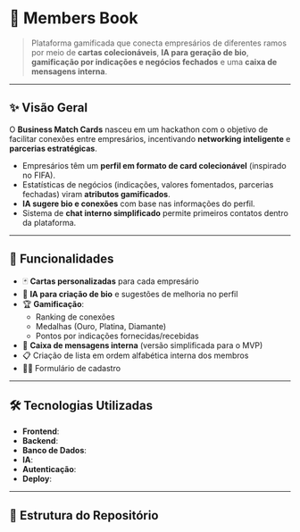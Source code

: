 # 📇 Members Book

> Plataforma gamificada que conecta empresários de diferentes ramos por meio de **cartas colecionáveis**, **IA para geração de bio**, **gamificação por indicações e negócios fechados** e uma **caixa de mensagens interna**.  

---

## ✨ Visão Geral  
O **Business Match Cards** nasceu em um hackathon com o objetivo de facilitar conexões entre empresários, incentivando **networking inteligente** e **parcerias estratégicas**.  

- Empresários têm um **perfil em formato de card colecionável** (inspirado no FIFA).  
- Estatísticas de negócios (indicações, valores fomentados, parcerias fechadas) viram **atributos gamificados**.  
- **IA sugere bio e conexões** com base nas informações do perfil.  
- Sistema de **chat interno simplificado** permite primeiros contatos dentro da plataforma.  

---

## 🚀 Funcionalidades  
- 🃏 **Cartas personalizadas** para cada empresário  
- 🤖 **IA para criação de bio** e sugestões de melhoria no perfil  
- 🏆 **Gamificação**:  
  - Ranking de conexões  
  - Medalhas (Ouro, Platina, Diamante)  
  - Pontos por indicações fornecidas/recebidas  
- 💬 **Caixa de mensagens interna** (versão simplificada para o MVP)  
- 📋 Criação de lista em ordem alfabética interna dos membros
- 📝💬 Formulário de cadastro

---

## 🛠️ Tecnologias Utilizadas  
- **Frontend**: 
- **Backend**: 
- **Banco de Dados**: 
- **IA**:  
- **Autenticação**:  
- **Deploy**: 

---

## 📂 Estrutura do Repositório  

